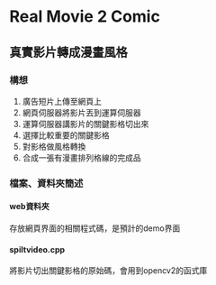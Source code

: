 # Real Movie 2 Comic
## 真實影片轉成漫畫風格

### 構想
1. 廣告短片上傳至網頁上
2. 網頁伺服器將影片丟到運算伺服器
3. 運算伺服器講影片的關鍵影格切出來
4. 選擇比較重要的關鍵影格
5. 對影格做風格轉換
6. 合成一張有漫畫排列格線的完成品

### 檔案、資料夾簡述
#### web資料夾
存放網頁界面的相關程式碼，是預計的demo界面
#### spiltvideo.cpp
將影片切出關鍵影格的原始碼，會用到opencv2的函式庫
